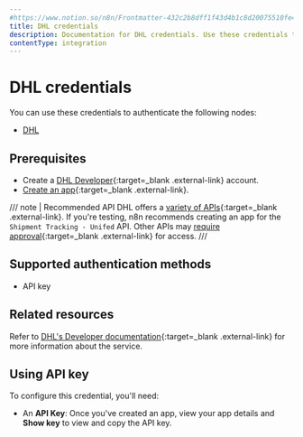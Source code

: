 ```yaml
---
#https://www.notion.so/n8n/Frontmatter-432c2b8dff1f43d4b1c8d20075510fe4
title: DHL credentials
description: Documentation for DHL credentials. Use these credentials to authenticate DHL in n8n, a workflow automation platform.
contentType: integration
---
```


# DHL credentials

You can use these credentials to authenticate the following nodes:

- [DHL](/integrations/builtin/app-nodes/n8n-nodes-base.dhl/)

## Prerequisites

- Create a [DHL Developer](https://developer.dhl.com/user/register){:target=_blank .external-link} account.
- [Create an app](https://support-developer.dhl.com/support/solutions/articles/47001177011-how-to-create-an-app-){:target=_blank .external-link}.

/// note | Recommended API
DHL offers a [variety of APIs](https://developer.dhl.com/api-catalog){:target=_blank .external-link}. If you're testing, n8n recommends creating an app for the `Shipment Tracking - Unifed` API. Other APIs may [require approval](https://support-developer.dhl.com/support/solutions/articles/47001177010-which-apis-have-the-self-service-api-onboarding-available-){:target=_blank .external-link} for access.
///

## Supported authentication methods

- API key

## Related resources

Refer to [DHL's Developer documentation](https://support-developer.dhl.com/support/home){:target=_blank .external-link} for more information about the service.

## Using API key

To configure this credential, you'll need:

- An **API Key**: Once you've created an app, view your app details and **Show key** to view and copy the API key.

